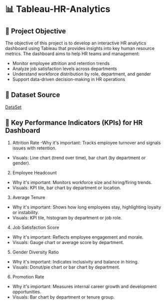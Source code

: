 # 📊 Tableau-HR-Analytics

## 🎯 Project Objective
The objective of this project is to develop an interactive HR analytics dashboard using Tableau that provides insights into key human resource metrics. The dashboard aims to help HR teams and management:
- Monitor employee attrition and retention trends
- Analyze job satisfaction levels across departments
- Understand workforce distribution by role, department, and gender
- Support data-driven decision-making in HR operations

## 📁 Dataset Source
<a href=https://github.com/JayaKrishna1008/Tableau-HR-Analytics/blob/main/Raw%20Dataset.csv>DataSet</a>

## 📌 Key Performance Indicators (KPIs) for HR Dashboard 
1. Attrition Rate
-Why it's important: Tracks employee turnover and signals issues with retention.
- Visuals: Line chart (trend over time), bar chart (by department or gender).
2. Employee Headcount
- Why it's important: Monitors workforce size and hiring/firing trends.
- Visuals: KPI tile, bar chart by department or location.
3. Average Tenure
- Why it's important: Shows how long employees stay, highlighting loyalty or instability.
- Visuals: KPI tile, histogram by department or job role.
4. Job Satisfaction Score
- Why it's important: Reflects employee engagement and morale.
- Visuals: Gauge chart or average score by department.
5. Gender Diversity Ratio
- Why it's important: Indicates inclusivity and balance in hiring.
- Visuals: Donut/pie chart or bar chart by department.
6. Promotion Rate
- Why it's important: Measures internal career growth and development opportunities.
- Visuals: Bar chart by department or tenure group.


